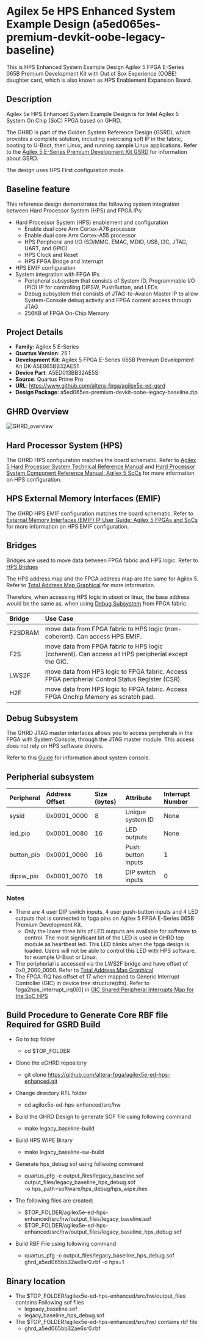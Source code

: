 # Agilex 5e HPS Enhanced System Example Design (a5ed065es-premium-devkit-oobe-legacy-baseline)

This is HPS Enhanced System Example Design Agilex 5 FPGA E-Series 065B Premium Development Kit with Out of Box Experience (OOBE) daughter card, which is also known as HPS Enablement Expansion Board.

## Description

Agilex 5e HPS Enhanced System Example Design is for Intel Agilex 5 System On Chip (SoC) FPGA based on GHRD.

The GHRD is part of the Golden System Reference Design (GSRD), which provides a complete solution, including exercising soft IP in the fabric, booting to U-Boot, then Linux, and running sample Linux applications.
Refer to the [Agilex 5 E-Series Premium Development Kit GSRD](https://altera-fpga.github.io/latest/embedded-designs/agilex-5/e-series/premium/gsrd/ug-gsrd-agx5e-premium/) for information about GSRD.

The design uses HPS First configuration mode.

## Baseline feature
This reference design demonstrates the following system integration between Hard Processor System (HPS) and FPGA IPs:
- Hard Processor System (HPS) enablement and configuration
  - Enable dual core Arm Cortex-A76 processor
  - Enable dual core Arm Cortex-A55 processor
  - HPS Peripheral and I/O (SD/MMC, EMAC, MDIO, USB, I3C, JTAG, UART, and GPIO)
  - HPS Clock and Reset
  - HPS FPGA Bridge and Interrupt
- HPS EMIF configuration
- System integration with FPGA IPs
  - Peripheral subsystem that consists of System ID, Programmable I/O (PIO) IP for controlling DIPSW, PushButton, and LEDs
  - Debug subsystem that consists of JTAG-to-Avalon Master IP to allow System-Console debug activity and FPGA content access through JTAG
  - 256KB of FPGA On-Chip Memory

## Project Details

- **Family**: Agilex 5 E-Series
- **Quartus Version**: 25.1
- **Development Kit**: Agilex 5 FPGA E-Series 065B Premium Development Kit DK-A5E065BB32AES1
- **Device Part**: A5ED013BB32AE5S
- **Source**: Quartus Prime Pro
- **URL**: https://www.github.com/altera-fpga/agilex5e-ed-gsrd
- **Design Package**: a5ed065es-premium-devkit-oobe-legacy-baseline.zip

## GHRD Overview
![GHRD_overview](https://github.com/altera-fpga/agilex5e-ed-gsrd/blob/main/images/agilex5_ghrd_overview.svg)

## Hard Processor System (HPS)
The GHRD HPS configuration matches the board schematic.
Refer to [Agilex 5 Hard Processor System Technical Reference Manual](https://www.intel.com/content/www/us/en/docs/programmable/814346/current) and [Hard Processor System Component Reference Manual: Agilex 5 SoCs](https://www.intel.com/content/www/us/en/docs/programmable/813752/current) for more information on HPS configuration.

## HPS External Memory Interfaces (EMIF)
The GHRD HPS EMIF configuration matches the board schematic.
Refer to [External Memory Interfaces (EMIF) IP User Guide: Agilex 5 FPGAs and SoCs](https://www.intel.com/content/www/us/en/docs/programmable/817467/current) for more information on HPS EMIF configuration.

## Bridges
Bridges are used to move data between FPGA fabric and HPS logic.
Refer to [HPS Bridges](https://www.intel.com/content/www/us/en/docs/programmable/814346/current/bridges.html)

The HPS address map and the FPGA address map are the same for Agilex 5.
Refer to [Total Address Map Graphical](https://www.intel.com/content/www/us/en/docs/programmable/814346/current/total-address-map-graphical.html) for more information.

Therefore, when accessing HPS logic in uboot or linux, the base address would be the same as, when using [Debug Subsystem](#Debug-Subsystem) from FPGA fabric.

| Bridge   | Use Case |
| :-- | :-- |
| F2SDRAM  | move data from FPGA fabric to HPS logic (non-coherent). Can access HPS EMIF. |
| F2S      | move data from FPGA fabric to HPS logic (coherent). Can access all HPS peripherial except the GIC. |
| LWS2F    | move data from HPS logic to FPGA fabric. Access FPGA peripherial Control Status Register (CSR). |
| H2F      | move data from HPS logic to FPGA fabric. Access FPGA Onchip Memory as scratch pad.    |

## Debug Subsystem
The GHRD JTAG master interfaces allows you to access peripherals in the FPGA with System Console, through the JTAG master module. This access does not rely on HPS software drivers.

Refer to this [Guide](https://www.intel.com/content/www/us/en/docs/programmable/683819/current/analyzing-and-debugging-designs-with-84752.html) for information about system console.

## Peripherial subsystem
| Peripheral | Address Offset | Size (bytes) | Attribute | Interrupt Number
| :-- | :-- | :-- | :-- | :-- |
| sysid | 0x0001_0000 | 8 | Unique system ID   | None |
| led_pio | 0x0001_0080 | 16 | LED outputs   | None |
| button_pio | 0x0001_0060 | 16 | Push button inputs | 1 |
| dipsw_pio | 0x0001_0070 | 16 | DIP switch inputs | 0 |

### Notes
- There are 4 user DIP switch inputs, 4 user push-button inputs and 4 LED outputs that is connected to fpga pins on Agilex 5 FPGA E-Series 065B Premium Development Kit.
  -  Only the lower three bits of LED outputs are available for software to control. The most significant bit of the LED is used in GHRD top module as heartbeat led. This LED blinks when the fpga design is loaded. Users will not be able to control this LED with HPS software, for example U-Boot or Linux.
- The peripherial is accessed via the LWS2F bridge and have offset of 0x0_2000_0000. Refer to [Total Address Map Graphical](https://www.intel.com/content/www/us/en/docs/programmable/814346/current/total-address-map-graphical.html)
- The FPGA IRQ has offset of 17 when mapped to Generic Interrupt Controller (GIC) in device tree structure(dts). Refer to fpga2hps_interrupt_irq0[0] in [GIC Shared Peripheral Interrupts Map for the SoC HPS](https://www.intel.com/content/www/us/en/docs/programmable/814346/current/gic-shared-peripheral-interrupts-map.html)

## Build Procedure to Generate Core RBF file Required for GSRD Build
- Go to top folder
  - cd $TOP_FOLDER
- Clone the eGHRD repository
  - git clone https://github.com/altera-fpga/agilex5e-ed-hps-enhanced.git
- Change directory RTL folder
  - cd agilex5e-ed-hps-enhanced/src/hw
- Build the GHRD Design to generate SOF file using following command
  - make legacy_baseline-build
- Build HPS WIPE Binary 
  - make legacy_baseline-sw-build
- Generate hps_debug sof using follwoing command
  - quartus_pfg -c output_files/legacy_baseline.sof \
    output_files/legacy_baseline_hps_debug.sof \
    -o hps_path=software/hps_debug/hps_wipe.ihex
- The following files are created:
  - $TOP_FOLDER/agilex5e-ed-hps-enhanced/src/hw/output_files/legacy_baseline.sof
  - $TOP_FOLDER/agilex5e-ed-hps-enhanced/src/hw/output_files/legacy_baseline_hps_debug.sof

- Build RBF File using following command
  - quartus_pfg -c output_files/legacy_baseline_hps_debug.sof ghrd_a5ed065bb32ae6sr0.rbf -o hps=1

## Binary location
- The $TOP_FOLDER/agilex5e-ed-hps-enhanced/src/hw/output_files contains Following sof files
  - legeacy_baseline.sof
  - legacy_baseline_hps_debug.sof
- The $TOP_FOLDER/agilex5e-ed-hps-enhanced/src/hw/ contains rbf file
  - ghrd_a5ed065bb32ae6sr0.rbf
